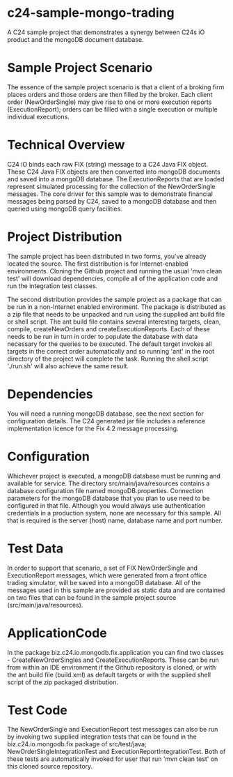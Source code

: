c24-sample-mongo-trading
========================

A C24 sample project that demonstrates a synergy between C24s iO product and the mongoDB document database.

Sample Project Scenario
=======================

The essence of the sample project scenario is that a client of a broking firm places orders and those orders are then 
filled by the broker. Each client order (NewOrderSingle) may give rise to one or more execution reports 
(ExecutionReport); orders can be filled with a single execution or multiple individual executions.

Technical Overview
==================
C24 iO binds each raw FIX (string) message to a C24 Java FIX object. These C24 Java FIX objects are then converted into 
mongoDB documents and saved into a mongoDB database. The ExecutionReports that are loaded represent simulated processing 
for the collection of the NewOrderSingle messages. The core driver for this sample was to demonstrate financial messages 
being parsed by C24, saved to a mongoDB database and then queried using mongoDB query facilities.

Project Distribution
====================
The sample project has been distributed in two forms, you've already located the source. The first distribution is for 
Internet-enabled environments. Cloning the Github project and running the usual 'mvn clean test' will download 
dependencies, compile all of the application code and run the integration test classes. 

The second distribution provides the sample project as a package that can be run in a non-Internet enabled environment. 
The package is distributed as a zip file that needs to be unpacked and run using the supplied ant build file or shell 
script. The ant build file contains several interesting targets, clean, compile, createNewOrders and 
createExecutionReports. Each of these needs to be run in turn in order to populate the database with data necessary for 
the queries to be executed. The default target invokes all targets in the correct order automatically and so running 
'ant' in the root directory of the project will complete the task. Running the shell script './run.sh' will also achieve 
the same result.

Dependencies
============
You will need a running mongoDB database, see the next section for configuration details. The C24 generated jar file 
includes a reference implementation licence for the Fix 4.2 message processing.

Configuration
=============
Whichever project is executed, a mongoDB database must be running and available for service. The directory 
src/main/java/resources contains a database configuration file named mongoDB.properties. Connection parameters for the 
mongoDB database that you plan to use need to be configured in that file. Although you would always use authentication 
credentials in a production system, none are necessary for this sample. All that is required is the server (host) name, 
database name and port number.

Test Data
=========
In order to support that scenario, a set of FIX NewOrderSingle and ExecutionReport messages, which were generated from 
a front office trading simulator, will be saved into a mongoDB database. All of the messages used in this sample are 
provided as static data and are contained on two files that can be found in the sample project source 
(src/main/java/resources).

ApplicationCode
===============
In the package biz.c24.io.mongodb.fix.application you can find two classes - CreateNewOrderSingles and 
CreateExecutionReports. These can be run from within an IDE environment if the Github repository is cloned, or with the 
ant build file (build.xml) as default targets or with the supplied shell script of the zip packaged distribution.

Test Code
=========
The NewOrderSingle and ExecutionReport test messages can also be run by invoking two supplied integration tests that can
be found in the biz.c24.io.mongodb.fix package of src/test/java; NewOrderSingleIntegrationTest and 
ExecutionReportIntegrationTest. Both of these tests are automatically invoked for user that run 'mvn clean test' on this
cloned source repository.